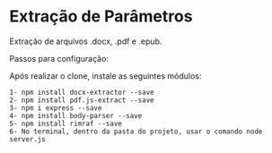 # Extração de Parâmetros
Extração de arquivos .docx, .pdf e .epub.

Passos para configuração:

Após realizar o clone, instale as seguintes módulos: 

    1- npm install docx-extractor --save
    2- npm install pdf.js-extract --save
    3- npm i express --save
    4- npm install body-parser --save
    5- npm install rimraf --save
    6- No terminal, dentro da pasta do projeto, usar o comando node server.js
